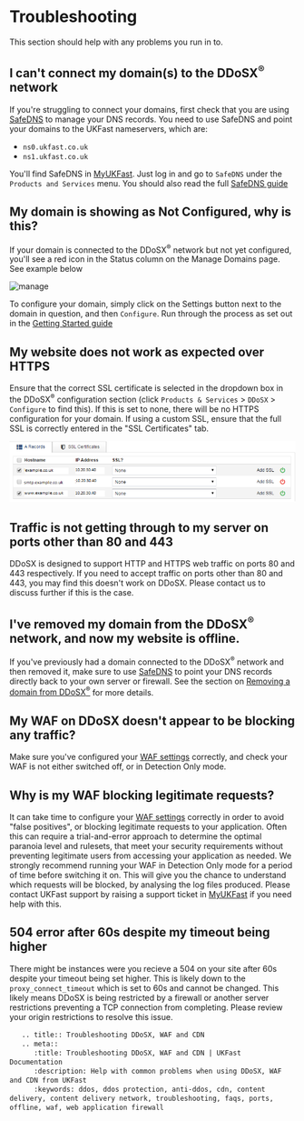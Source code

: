 # Troubleshooting

This section should help with any problems you run in to.

## I can't connect my domain(s) to the DDoSX<sup>®</sup> network

If you're struggling to connect your domains, first check that you are using [SafeDNS](/domains/safedns/index) to manage your DNS records.  You need to use SafeDNS and point your domains to the UKFast nameservers, which are:

- `ns0.ukfast.co.uk`
- `ns1.ukfast.co.uk`

You'll find SafeDNS in [MyUKFast](https://my.ukfast.co.uk). Just log in and go to `SafeDNS` under the `Products and Services` menu.  You should also read the full [SafeDNS guide](/domains/safedns/index)

## My domain is showing as Not Configured, why is this?

If your domain is connected to the DDoSX<sup>®</sup> network but not yet configured, you'll see a red icon in the Status column on the Manage Domains page. See example below

![manage](files/manage.PNG)

To configure your domain, simply click on the Settings button next to the domain in question, and then `Configure`.  Run through the process as set out in the [Getting Started guide](/security/ddos/index)

## My website does not work as expected over HTTPS

Ensure that the correct SSL certificate is selected in the dropdown box in the DDoSX<sup>®</sup> configuration section (click `Products & Services` > `DDoSX` > `Configure` to find this).  If this is set to none, there will be no HTTPS configuration for your domain. If using a custom SSL, ensure that the full SSL is correctly entered in the "SSL Certificates" tab.

![config_clipped](files/config_clipped.png)

## Traffic is not getting through to my server on ports other than 80 and 443

DDoSX is designed to support HTTP and HTTPS web traffic on ports 80 and 443 respectively. If you need to accept traffic on ports other than 80 and 443, you may find this doesn't work on DDoSX.  Please contact us to discuss further if this is the case.

## I've removed my domain from the DDoSX<sup>®</sup> network, and now my website is offline.

If you've previously had a domain connected to the DDoSX<sup>®</sup> network and then removed it, make sure to use [SafeDNS](/domains/safedns/index) to point your DNS records directly back to your own server or firewall.  See the section on [Removing a domain from DDoSX<sup>®</sup>](/security/ddos/remove) for more details.

## My WAF on DDoSX doesn't appear to be blocking any traffic?

Make sure you've configured your [WAF settings](/security/ddos/wafsettings) correctly, and check your WAF is not either switched off, or in Detection Only mode.

## Why is my WAF blocking legitimate requests?

It can take time to configure your [WAF settings](/security/ddos/wafsettings) correctly in order to avoid "false positives", or blocking legitimate requests to your application.  Often this can require a trial-and-error approach to determine the optimal paranoia level and rulesets, that meet your security requirements without preventing legitimate users from accessing your application as needed.  We strongly recommend running your WAF in Detection Only mode for a period of time before switching it on.  This will give you the chance to understand which requests will be blocked, by analysing the log files produced.  Please contact UKFast support by raising a support ticket in [MyUKFast](https://my.ukfast.co.uk) if you need help with this.

## 504 error after 60s despite my timeout being higher

There might be instances were you recieve a 504 on your site after 60s despite your timeout being set higher. This is likely down to the <nospell>`proxy_connect_timeout`</nospell> which is set to 60s and cannot be changed. This likely means DDoSX is being restricted by a firewall or another server restrictions preventing a TCP connection from completing. Please review your origin restrictions to resolve this issue.

```eval_rst
   .. title:: Troubleshooting DDoSX, WAF and CDN
   .. meta::
      :title: Troubleshooting DDoSX, WAF and CDN | UKFast Documentation
      :description: Help with common problems when using DDoSX, WAF and CDN from UKFast
      :keywords: ddos, ddos protection, anti-ddos, cdn, content delivery, content delivery network, troubleshooting, faqs, ports, offline, waf, web application firewall
```
